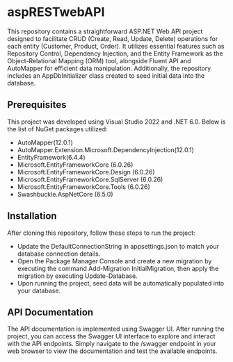 # aspRESTwebAPI

This repository contains a straightforward ASP.NET Web API project designed to facilitate CRUD (Create, Read, Update, Delete) operations for each entity (Customer, Product, Order). 
It utilizes essential features such as Repository Control, Dependency Injection, and the Entity Framework as the Object-Relational Mapping (ORM) tool, alongside Fluent API and AutoMapper for efficient data manipulation.
Additionally, the repository includes an AppDbInitializer class created to seed initial data into the database.

## Prerequisites

This project was developed using Visual Studio 2022 and .NET 6.0. 
Below is the list of NuGet packages utilized:

- AutoMapper(12.0.1)
- AutoMapper.Extension.Microsoft.DependencyInjection(12.0.1)
- EntityFramework(6.4.4)
- Microsoft.EntityFrameworkCore (6.0.26)
- Microsoft.EntityFrameworkCore.Design (6.0.26)
- Microsoft.EntityFrameworkCore.SqlServer (6.0.26)
- Microsoft.EntityFrameworkCore.Tools (6.0.26)
- Swashbuckle.AspNetCore (6.5.0)

## Installation

After cloning this repository, follow these steps to run the project:

- Update the DefaultConnectionString in appsettings.json to match your database connection details.
- Open the Package Manager Console and create a new migration by executing the command Add-Migration InitialMigration, then apply the migration by executing Update-Database.
- Upon running the project, seed data will be automatically populated into your database.

## API Documentation

The API documentation is implemented using Swagger UI. 
After running the project, you can access the Swagger UI interface to explore and interact with the API endpoints. 
Simply navigate to the /swagger endpoint in your web browser to view the documentation and test the available endpoints.
